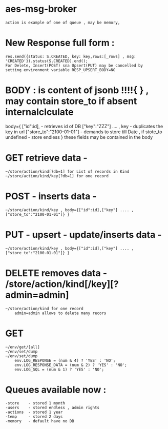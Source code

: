 # aes-msg-broker
    action is example of one of queue , may be memory,
# New Response full form :
    res.send({status: S.CREATED, key: key,rows:[_rows] , msg: 'CREATED'}).status(S.CREATED).end();
    For Delete, Insert(POST) sna Upsert(PUT) may be cancelled by 
    setting environment variable RESP_UPSERT_BODY=NO
# BODY : is content of jsonb !!!!{ } , may contain store_to if absent internalclculate
body={
    ["id":id], - retrieves id of DB
    ["key":"ZZZ"] .... , key - duplicates the key in url 
    ["store_to":"2100-01-01"] - demands to store till Date , if stote_to undefined - store endless
    } these fields
 may be contained in the body
# GET retrieve data - 
    ~/store/action/kind[?db=1] for List of records in Kind
    ~/store/action/kind/key[?db=1] for one record
 # POST - inserts data - 
    ~/store/action/kind/key , body={["id":id],["key"] .... , ["store_to":"2100-01-01"]} }
# PUT - upsert - update/inserts data - 
    ~/store/action/kind/key , body={["id":id],["key"] .... , ["store_to":"2100-01-01"]} }

# DELETE removes data - /store/action/kind[/key][?admin=admin] 
    ~/store/action/kind for one record
        admin=admin allows to delete many recors
# GET
    ~/env/get/[all]
    ~/env/set/dump
    ~/env/set/dump
        env.LOG_RESPONSE = (num & 4) ? 'YES' : 'NO';   
        env.LOG_RESPONSE_DATA = (num & 2) ? 'YES' : 'NO';   
        env.LOG_SQL = (num & 1) ? 'YES' : 'NO';
# Queues available now : 

	-store    - stored 1 month
	-users    - stored endless , admin rights
	-actions  - stored 1 year
	-temp     - stored 2 days
	-memory   - default have no DB


